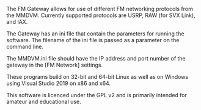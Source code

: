 The FM Gateway allows for use of different FM networking protocols from the MMDVM. Currently supported protocols are USRP, RAW (for SVX Link), and IAX.

The Gateway has an ini file that contain the parameters for running the software. The filename of the ini file is passed as a parameter on the command line.

The MMDVM.ini file should have the IP address and port number of the gateway in the [FM Network] settings.

These programs build on 32-bit and 64-bit Linux as well as on Windows using Visual Studio 2019 on x86 and x64.

This software is licenced under the GPL v2 and is primarily intended for amateur and educational use.
